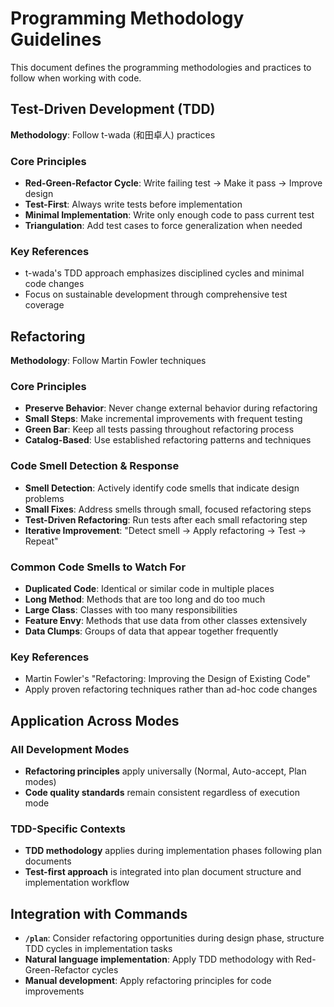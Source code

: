 # Programming Methodology Guidelines

This document defines the programming methodologies and practices to follow when working with code.

## Test-Driven Development (TDD)

**Methodology**: Follow t-wada (和田卓人) practices

### Core Principles
- **Red-Green-Refactor Cycle**: Write failing test → Make it pass → Improve design
- **Test-First**: Always write tests before implementation
- **Minimal Implementation**: Write only enough code to pass current test
- **Triangulation**: Add test cases to force generalization when needed

### Key References
- t-wada's TDD approach emphasizes disciplined cycles and minimal code changes
- Focus on sustainable development through comprehensive test coverage

## Refactoring

**Methodology**: Follow Martin Fowler techniques

### Core Principles
- **Preserve Behavior**: Never change external behavior during refactoring
- **Small Steps**: Make incremental improvements with frequent testing
- **Green Bar**: Keep all tests passing throughout refactoring process
- **Catalog-Based**: Use established refactoring patterns and techniques

### Code Smell Detection & Response
- **Smell Detection**: Actively identify code smells that indicate design problems
- **Small Fixes**: Address smells through small, focused refactoring steps
- **Test-Driven Refactoring**: Run tests after each small refactoring step
- **Iterative Improvement**: "Detect smell → Apply refactoring → Test → Repeat"

### Common Code Smells to Watch For
- **Duplicated Code**: Identical or similar code in multiple places
- **Long Method**: Methods that are too long and do too much
- **Large Class**: Classes with too many responsibilities
- **Feature Envy**: Methods that use data from other classes extensively
- **Data Clumps**: Groups of data that appear together frequently

### Key References
- Martin Fowler's "Refactoring: Improving the Design of Existing Code"
- Apply proven refactoring techniques rather than ad-hoc code changes

## Application Across Modes

### All Development Modes
- **Refactoring principles** apply universally (Normal, Auto-accept, Plan modes)
- **Code quality standards** remain consistent regardless of execution mode

### TDD-Specific Contexts
- **TDD methodology** applies during implementation phases following plan documents
- **Test-first approach** is integrated into plan document structure and implementation workflow

## Integration with Commands

- **`/plan`**: Consider refactoring opportunities during design phase, structure TDD cycles in implementation tasks
- **Natural language implementation**: Apply TDD methodology with Red-Green-Refactor cycles
- **Manual development**: Apply refactoring principles for code improvements
